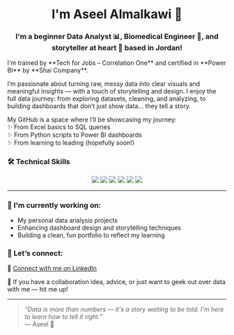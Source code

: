 <h1 align="center"> I'm Aseel Almalkawi 👋</h1>

   <h3 align="center"> I'm a beginner Data Analyst 📊, Biomedical Engineer 🧠, and storyteller at heart 🎨 based in Jordan! </h1>  
I'm trained by **Tech for Jobs – Correlation One** and certified in **Power BI** by **Shai Company**.  

I’m passionate about turning raw, messy data into clear visuals and meaningful insights — with a touch of storytelling and design. I enjoy the full data journey: from exploring datasets, cleaning, and analyzing, to building dashboards that don’t just show data… they tell a story.

My GitHub is a space where I’ll be showcasing my journey:  
✨ From Excel basics to SQL queries  
✨ From Python scripts to Power BI dashboards  
✨ From learning to leading (hopefully soon!)

### 🛠 Technical Skills

<p align="center">
  <img src="https://img.shields.io/badge/Excel-217346?style=for-the-badge&logo=microsoft-excel&logoColor=white"/>
  <img src="https://img.shields.io/badge/SQL-4479A1?style=for-the-badge&logo=postgresql&logoColor=white"/>
  <img src="https://img.shields.io/badge/Python-FF4136?style=for-the-badge&logo=python&logoColor=white"/>
  <img src="https://img.shields.io/badge/Power%20BI-F2C811?style=for-the-badge&logo=power-bi&logoColor=black"/>
  <img src="https://img.shields.io/badge/Tableau-E97627?style=for-the-badge&logo=tableau&logoColor=white"/>
  <img src="https://img.shields.io/badge/Looker%20Studio-4285F4?style=for-the-badge&logo=googleanalytics&logoColor=white"/>
</p>

---

### 🔭 I'm currently working on:
- My personal data analysis projects  
- Enhancing dashboard design and storytelling techniques  
- Building a clean, fun portfolio to reflect my learning

  
### 🤝 Let’s connect:
🔗 [Connect with me on LinkedIn](https://www.linkedin.com/in/aseel-almalkawi/)

💬 If you have a collaboration idea, advice, or just want to geek out over data with me — hit me up!

---

> *“Data is more than numbers — it's a story waiting to be told. I’m here to learn how to tell it right.”*  
— Aseel 🌟


